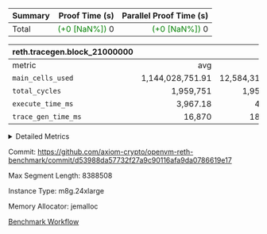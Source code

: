 | Summary | Proof Time (s) | Parallel Proof Time (s) |
|:---|---:|---:|
| Total | <span style='color: green'>(+0 [NaN%])</span> 0 | <span style='color: green'>(+0 [NaN%])</span> 0 |


| reth.tracegen.block_21000000 |||||
|:---|---:|---:|---:|---:|
|metric|avg|sum|max|min|
| `main_cells_used     ` |  1,144,028,751.91 |  12,584,316,271 |  1,923,790,892 |  289,599,369 |
| `total_cycles        ` |  1,959,751 |  1,959,751 |  1,959,751 |  1,959,751 |
| `execute_time_ms     ` |  3,967.18 |  43,639 |  7,381 |  335 |
| `trace_gen_time_ms   ` |  16,870 |  185,570 |  22,812 |  10,163 |



<details>
<summary>Detailed Metrics</summary>

| group | block_number | segment | trace_gen_time_ms | total_cycles | main_cells_used | execute_time_ms |
| --- | --- | --- | --- | --- | --- | --- |
| reth.tracegen.block_21000000 | 21000000 | 0 | 12,077 |  | 988,881,522 | 4,126 | 
| reth.tracegen.block_21000000 | 21000000 | 1 | 12,320 |  | 985,940,176 | 3,586 | 
| reth.tracegen.block_21000000 | 21000000 | 10 | 15,794 | 1,959,751 | 289,599,369 | 335 | 
| reth.tracegen.block_21000000 | 21000000 | 2 | 13,690 |  | 986,797,643 | 3,966 | 
| reth.tracegen.block_21000000 | 21000000 | 3 | 10,163 |  | 1,427,956,075 | 1,071 | 
| reth.tracegen.block_21000000 | 21000000 | 4 | 17,877 |  | 1,355,991,028 | 7,381 | 
| reth.tracegen.block_21000000 | 21000000 | 5 | 17,665 |  | 1,090,023,768 | 4,249 | 
| reth.tracegen.block_21000000 | 21000000 | 6 | 19,967 |  | 1,149,588,944 | 5,173 | 
| reth.tracegen.block_21000000 | 21000000 | 7 | 20,566 |  | 1,108,650,203 | 5,004 | 
| reth.tracegen.block_21000000 | 21000000 | 8 | 22,639 |  | 1,277,096,651 | 5,076 | 
| reth.tracegen.block_21000000 | 21000000 | 9 | 22,812 |  | 1,923,790,892 | 3,672 | 

</details>


Commit: https://github.com/axiom-crypto/openvm-reth-benchmark/commit/d53988da57732f27a9c90116afa9da0786619e17

Max Segment Length: 8388508

Instance Type: m8g.24xlarge

Memory Allocator: jemalloc

[Benchmark Workflow](https://github.com/axiom-crypto/openvm-reth-benchmark/actions/runs/13134804554)
